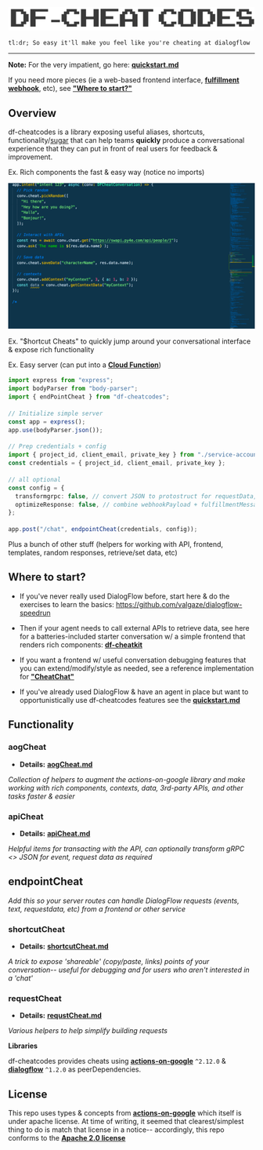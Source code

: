 ![df-cheats](https://raw.githubusercontent.com/valgaze/df-cheatcodes/master/docs/assets/df_cheatcodes.gif)

```
tl:dr; So easy it'll make you feel like you're cheating at dialogflow
```

---

**Note:** For the very impatient, go here: **[quickstart.md](https://github.com/valgaze/df-cheatcodes/blob/master/quickstart.md)**

If you need more pieces (ie a web-based frontend interface, **[fulfillment webhook](https://cloud.google.com/dialogflow/docs/fulfillment-overview)**, etc), see **["Where to start?"](#where-to-start)**

## Overview

df-cheatcodes is a library exposing useful aliases, shortcuts, functionality/[sugar](https://en.wikipedia.org/wiki/Syntactic_sugar) that can help teams **quickly** produce a conversational experience that they can put in front of real users for feedback & improvement.

Ex. Rich components the fast & easy way (notice no imports)

![richcomponens](https://raw.githubusercontent.com/valgaze/df-cheatcodes/master/docs/assets/df-cheatcodes-action.gif)

Ex. "\$hortcut Cheats" to quickly jump around your conversational interface & expose rich functionality

Ex. Easy server (can put into a **[Cloud Function](https://cloud.google.com/functions)**)

```ts
import express from "express";
import bodyParser from "body-parser";
import { endPointCheat } from "df-cheatcodes";

// Initialize simple server
const app = express();
app.use(bodyParser.json());

// Prep credentials + config
import { project_id, client_email, private_key } from "./service-account.json";
const credentials = { project_id, client_email, private_key };

// all optional
const config = {
  transformgrpc: false, // convert JSON to protostruct for requestData, event parameters, protostruct to JSON for responses
  optimizeResponse: false, // combine webhookPayload + fulfillmentMessages
};

app.post("/chat", endpointCheat(credentials, config));
```

Plus a bunch of other stuff (helpers for working with API, frontend, templates, random responses, retrieve/set data, etc)

## Where to start?

- If you've never really used DialogFlow before, start here & do the exercises to learn the basics: https://github.com/valgaze/dialogflow-speedrun

- Then if your agent needs to call external APIs to retrieve data, see here for a batteries-included starter conversation w/ a simple frontend that renders rich components: **[df-cheatkit](https://github.com/valgaze/df-cheatkit)**

- If you want a frontend w/ useful conversation debugging features that you can extend/modify/style as needed, see a reference implementation for **["CheatChat"](https://github.com/valgaze/df-frontend-vue)**

- If you've already used DialogFlow & have an agent in place but want to opportunistically use df-cheatcodes features see the **[quickstart.md](./quickstart.md)**

## Functionality

### aogCheat

- **Details:** **[aogCheat.md](https://github.com/valgaze/df-cheatcodes/blob/master/docs/aogCheat.md)**

_Collection of helpers to augment the actions-on-google library and make working with rich components, contexts, data, 3rd-party APIs, and other tasks faster & easier_

### apiCheat

- **Details:** **[apiCheat.md](https://github.com/valgaze/df-cheatcodes/blob/master/docs/apiCheat.md)**

_Helpful items for transacting with the API, can optionally transform gRPC <> JSON for event, request data as required_

## endpointCheat

_Add this so your server routes can handle DialogFlow requests (events, text, requestdata, etc) from a frontend or other service_

### shortcutCheat

- **Details:** **[shortcutCheat.md](https://github.com/valgaze/df-cheatcodes/blob/master/docs/shortcutCheat.md)**

_A trick to expose 'shareable' (copy/paste, links) points of your conversation-- useful for debugging and for users who aren't interested in a 'chat'_

### requestCheat

- **Details:** **[requstCheat.md](https://github.com/valgaze/df-cheatcodes/blob/master/docs/requestCheat.md)**

_Various helpers to help simplify building requests_

**Libraries**

df-cheatcodes provides cheats using **[actions-on-google](https://www.npmjs.com/package/actions-on-google)** `^2.12.0` & **[dialogflow](https://www.npmjs.com/package/@google-cloud/dialogflow)** `^1.2.0` as peerDependencies.

## License

This repo uses types & concepts from **[actions-on-google](https://github.com/actions-on-google/actions-on-google-nodejs)** which itself is under apache license. At time of writing, it seemed that clearest/simplest thing to do is match that license in a notice-- accordingly, this repo conforms to the **[Apache 2.0 license](LICENSE)**
